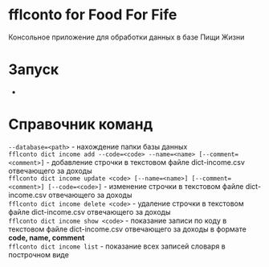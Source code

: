 # fflconto for Food For Fife
Консольное приложение для обработки данных в базе Пищи Жизни

# Запуск
-

# Справочник команд
`--database=<path>` - нахождение папки базы данных  
`fflconto dict income add --code=<code> --name=<name> [--comment=<comment>]` - добавление строчки в текстовом файле dict-income.csv отвечающего за доходы  
`fflconto dict income update <code> [--name=<name>] [--comment=<comment>] [--code=<code>]` - изменение строчки в текстовом файле dict-income.csv отвечающего за доходы  
`fflconto dict income delete <code>` - удаление строчки в текстовом файле dict-income.csv отвечающего за доходы  
`fflconto dict income show <code>` - показание записи по коду в текстовом файле dict-income.csv отвечающего за доходы в формате **code, name, comment**  
`fflconto dict income list` - показание всех записей словаря в построчном виде  

